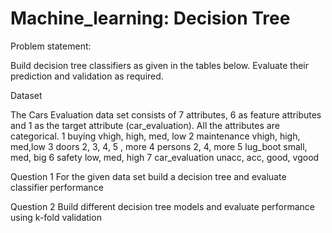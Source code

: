 # Machine_learning: Decision Tree
Problem statement:

Build decision tree classifiers as given in the tables below. Evaluate their prediction and validation as required.

Dataset

The Cars Evaluation data set consists of 7 attributes, 6 as feature attributes and 1 as the target attribute (car_evaluation). All the attributes are categorical. 
1	buying	vhigh, high, med, low
2	maintenance	vhigh, high, med,low
3	doors	2, 3, 4, 5 , more
4	persons	2, 4, more
5	lug_boot	small, med, big
6	safety	low, med, high
7	car_evaluation 	 unacc, acc, good, vgood

Question 1 For the given data set build a decision tree and evaluate classifier performance

Question 2 Build different decision tree models and evaluate performance using k-fold validation


